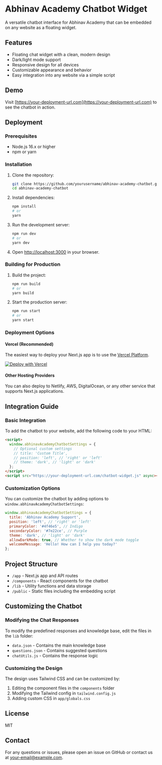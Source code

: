 # Abhinav Academy Chatbot Widget

A versatile chatbot interface for Abhinav Academy that can be embedded on any website as a floating widget.

## Features

- Floating chat widget with a clean, modern design
- Dark/light mode support
- Responsive design for all devices
- Customizable appearance and behavior
- Easy integration into any website via a simple script

## Demo

Visit [https://your-deployment-url.com](https://your-deployment-url.com) to see the chatbot in action.

## Deployment

### Prerequisites

- Node.js 16.x or higher
- npm or yarn

### Installation

1. Clone the repository:
   ```bash
   git clone https://github.com/yourusername/abhinav-academy-chatbot.git
   cd abhinav-academy-chatbot
   ```

2. Install dependencies:
   ```bash
   npm install
   # or
   yarn
   ```

3. Run the development server:
   ```bash
   npm run dev
   # or
   yarn dev
   ```

4. Open [http://localhost:3000](http://localhost:3000) in your browser.

### Building for Production

1. Build the project:
   ```bash
   npm run build
   # or
   yarn build
   ```

2. Start the production server:
   ```bash
   npm run start
   # or
   yarn start
   ```

### Deployment Options

#### Vercel (Recommended)

The easiest way to deploy your Next.js app is to use the [Vercel Platform](https://vercel.com/new?utm_medium=default-template&filter=next.js).

[![Deploy with Vercel](https://vercel.com/button)](https://vercel.com/new/git/external?repository-url=https://github.com/yourusername/abhinav-academy-chatbot)

#### Other Hosting Providers

You can also deploy to Netlify, AWS, DigitalOcean, or any other service that supports Next.js applications.

## Integration Guide

### Basic Integration

To add the chatbot to your website, add the following code to your HTML:

```html
<script>
  window.abhinavAcademyChatbotSettings = {
    // Optional custom settings
    // title: 'Custom Title',
    // position: 'left', // 'right' or 'left'
    // theme: 'dark', // 'light' or 'dark'
  };
</script>
<script src="https://your-deployment-url.com/chatbot-widget.js" async></script>
```

### Customization Options

You can customize the chatbot by adding options to `window.abhinavAcademyChatbotSettings`:

```js
window.abhinavAcademyChatbotSettings = {
  title: 'Abhinav Academy Support',
  position: 'left', // 'right' or 'left'
  primaryColor: '#4f46e5', // Indigo
  secondaryColor: '#7e22ce', // Purple
  theme: 'dark', // 'light' or 'dark'
  allowDarkMode: true, // Whether to show the dark mode toggle
  welcomeMessage: 'Hello! How can I help you today?'
};
```

## Project Structure

- `/app` - Next.js app and API routes
- `/components` - React components for the chatbot
- `/lib` - Utility functions and data storage
- `/public` - Static files including the embedding script

## Customizing the Chatbot

### Modifying the Chat Responses

To modify the predefined responses and knowledge base, edit the files in the `lib` folder:

- `data.json` - Contains the main knowledge base
- `questions.json` - Contains suggested questions
- `chatUtils.js` - Contains the response logic

### Customizing the Design

The design uses Tailwind CSS and can be customized by:

1. Editing the component files in the `components` folder
2. Modifying the Tailwind config in `tailwind.config.js`
3. Adding custom CSS in `app/globals.css`

## License

MIT

## Contact

For any questions or issues, please open an issue on GitHub or contact us at your-email@example.com. 